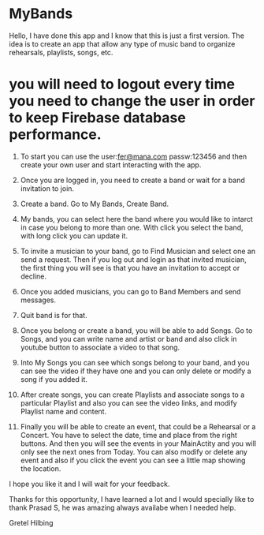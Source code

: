 # MyBands

Hello, I have done this app and I know that this is just a first version.
The idea is to create an app that allow any type of music band to organize rehearsals, playlists, songs, etc.

# you will need to logout every time you need to change the user in order to keep Firebase database performance.

1) To start you can use the user:fer@mana.com passw:123456 and then create your own user and start interacting with the app.

2) Once you are logged in, you need to create a band or wait for a band invitation to join.

3) Create a band. Go to My Bands, Create Band.

3) My bands, you can select here the band where you would like to intarct in case you belong to more than one. With click you select the band, with long click you can update it.

4) To invite a musician to your band, go to Find Musician and select one an send a request. Then if you log out and login as that invited musician, the first thing you will see is that you have an invitation to accept or decline.

5) Once you added musicians, you can go to Band Members and send messages.

6) Quit band is for that.

7) Once you belong or create a band, you will be able to add Songs. Go to Songs, and you can write name and artist or band and also click in youtube button to associate a video to that song.

8) Into My Songs you can see which songs belong to your band, and you can see the video if they have one and you can only delete or modify a song if you added it.

9) After create songs, you can create Playlists and associate songs to a particular Playlist and also you can see the video links, and modify Playlist name and content.

10) Finally you will be able to create an event, that could be a Rehearsal or a Concert. You have to select the date, time and place from the right buttons. And then you will see the events in your MainActity and you will only see the next ones from Today. You can also modify or delete any event and also if you click the event you can see a little map showing the location.

I hope you like it and I will wait for your feedback.

Thanks for this opportunity, I have learned a lot and I would specially like to thank Prasad S, he was amazing always availabe when I needed help.

Gretel Hilbing
